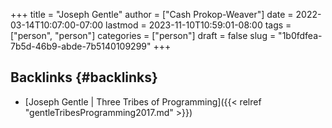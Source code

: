 +++
title = "Joseph Gentle"
author = ["Cash Prokop-Weaver"]
date = 2022-03-14T10:07:00-07:00
lastmod = 2023-11-10T10:59:01-08:00
tags = ["person", "person"]
categories = ["person"]
draft = false
slug = "1b0fdfea-7b5d-46b9-abde-7b5140109299"
+++

## Backlinks {#backlinks}

-   [Joseph Gentle | Three Tribes of Programming]({{< relref "gentleTribesProgramming2017.md" >}})
